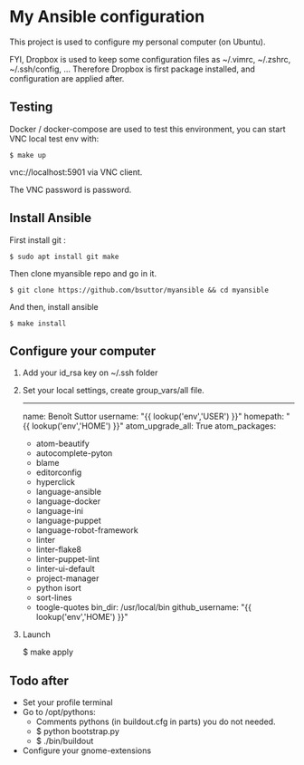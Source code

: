 My Ansible configuration
========================

This project is used to configure my personal computer (on Ubuntu).

FYI, Dropbox is used to keep some configuration files as ~/.vimrc, ~/.zshrc, ~/.ssh/config, ... Therefore Dropbox is first package installed, and configuration are applied after.


Testing
-------

Docker / docker-compose are used to test this environment, you can start VNC local test env with:

    $ make up

vnc://localhost:5901 via VNC client.

The VNC password is password.


Install Ansible
---------------
First install git :

    $ sudo apt install git make

Then clone myansible repo and go in it.

    $ git clone https://github.com/bsuttor/myansible && cd myansible

And then, install ansible

    $ make install


Configure your computer
-----------------------
1. Add your id_rsa key on ~/.ssh folder

2. Set your local settings, create group_vars/all file.

    ---
    name: Benoît Suttor
    username: "{{ lookup('env','USER') }}"
    homepath: "{{ lookup('env','HOME') }}"
    atom_upgrade_all: True
    atom_packages:
      - atom-beautify
      - autocomplete-pyton
      - blame
      - editorconfig
      - hyperclick
      - language-ansible
      - language-docker
      - language-ini
      - language-puppet
      - language-robot-framework
      - linter
      - linter-flake8
      - linter-puppet-lint
      - linter-ui-default
      - project-manager
      - python isort
      - sort-lines
      - toogle-quotes
    bin_dir: /usr/local/bin
    github_username: "{{ lookup('env','HOME') }}"


3. Launch

    $ make apply


Todo after
----------

- Set your profile terminal
- Go to /opt/pythons:
  - Comments pythons (in buildout.cfg in parts) you do not needed.
  - $ python bootstrap.py
  - $ ./bin/buildout
- Configure your gnome-extensions
